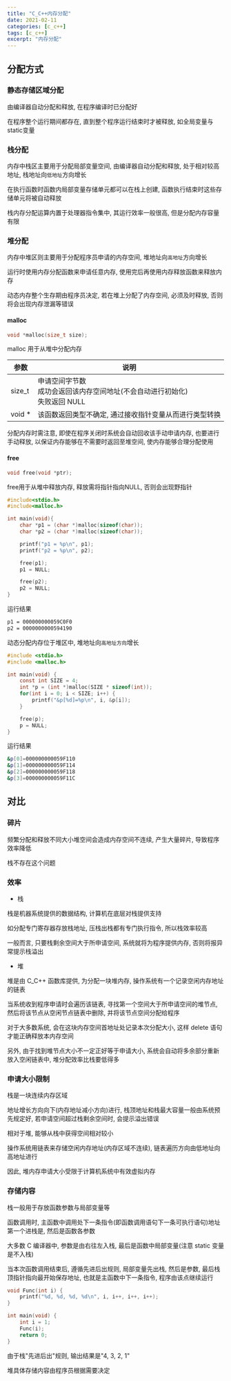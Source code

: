 ```yaml
---
title: "C_C++内存分配"
date: 2021-02-11
categories: [c_c++]
tags: [c_c++]
excerpt: "内存分配"
---
```


## 分配方式

### 静态存储区域分配

由编译器自动分配和释放, 在程序编译时已分配好

在程序整个运行期间都存在, 直到整个程序运行结束时才被释放, 如全局变量与static变量

### 栈分配

内存中栈区主要用于分配局部变量空间, 由编译器自动分配和释放, 处于相对较高地址, 栈地址向`低地址`方向增长

在执行函数时函数内局部变量存储单元都可以在栈上创建, 函数执行结束时这些存储单元将被自动释放

栈内存分配运算内置于处理器指令集中, 其运行效率一般很高, 但是分配内存容量有限

### 堆分配

内存中堆区则主要用于分配程序员申请的内存空间, 堆地址向`高地址`方向增长

运行时使用内存分配函数来申请任意内存, 使用完后再使用内存释放函数来释放内存

动态内存整个生存期由程序员决定, 若在堆上分配了内存空间, 必须及时释放, 否则将会出现内存泄漏等错误

#### malloc

```c
void *malloc(size_t size);
```

malloc 用于从堆中分配内存

| 参数   | 说明                                                                       |
| ------ | ------------------------------------------------------------------------- |
| size_t | 申请空间字节数<br>成功会返回该内存空间地址(不会自动进行初始化)<br>失败返回 NULL |
| void * | 该函数返回类型不确定, 通过接收指针变量从而进行类型转换                         |

分配内存时需注意, 即使在程序关闭时系统会自动回收该手动申请内存, 也要进行手动释放, 以保证内存能够在不需要时返回至堆空间, 使内存能够合理分配使用

#### free

```c
void free(void *ptr);
```

free用于从堆中释放内存, 释放需将指针指向NULL, 否则会出现野指针

```c
#include<stdio.h>
#include<malloc.h>

int main(void){
    char *p1 = (char *)malloc(sizeof(char));
    char *p2 = (char *)malloc(sizeof(char));

    printf("p1 = %p\n", p1);
    printf("p2 = %p\n", p2);

    free(p1);
    p1 = NULL;

    free(p2);
    p2 = NULL;
}
```

运行结果

```sh
p1 = 000000000059C0F0
p2 = 0000000000594190
```

动态分配内存位于堆区中, 堆地址向`高地址方向`增长

```c
#include <stdio.h>
#include <malloc.h>

int main(void) {
    const int SIZE = 4;
    int *p = (int *)malloc(SIZE * sizeof(int));
    for(int i = 0; i < SIZE; i++) {
        printf("&p[%d]=%p\n", i, &p[i]);
    }

    free(p);
    p = NULL;
}
```

运行结果

```sh
&p[0]=000000000059F110
&p[1]=000000000059F114
&p[2]=000000000059F118
&p[3]=000000000059F11C
```

## 对比

### 碎片

频繁分配和释放不同大小堆空间会造成内存空间不连续, 产生大量碎片, 导致程序效率降低

栈不存在这个问题

### 效率

- 栈

栈是机器系统提供的数据结构, 计算机在底层对栈提供支持

如分配专门寄存器存放栈地址, 压栈出栈都有专门执行指令, 所以栈效率较高

一般而言, 只要栈剩余空间大于所申请空间, 系统就将为程序提供内存, 否则将报异常提示栈溢出

- 堆

堆是由 C_C++ 函数库提供, 为分配一块堆内存, 操作系统有一个记录空闲内存地址的链表

当系统收到程序申请时会遍历该链表, 寻找第一个空间大于所申请空间的堆节点, 然后将该节点从空闲节点链表中删除, 并将该节点空间分配给程序

对于大多数系统, 会在这块内存空间首地址处记录本次分配大小, 这样 delete 语句才能正确释放本内存空间

另外, 由于找到堆节点大小不一定正好等于申请大小, 系统会自动将多余部分重新放入空闲链表中, 堆分配效率比栈要低得多

### 申请大小限制

栈是一块连续内存区域

地址增长方向向下(内存地址减小方向)进行, 栈顶地址和栈最大容量一般由系统预先规定好, 若申请空间超过栈剩余空间时, 会提示溢出错误

相对于堆, 能够从栈中获得空间相对较小

操作系统用链表来存储空闲内存地址(内存区域不连续), 链表遍历方向由低地址向高地址进行

因此, 堆内存申请大小受限于计算机系统中有效虚拟内存

### 存储内容

栈一般用于存放函数参数与局部变量等

函数调用时, 主函数中调用处下一条指令(即函数调用语句下一条可执行语句)地址第一个进栈是, 然后是函数各参数

大多数 C 编译器中, 参数是由右往左入栈, 最后是函数中局部变量(注意 static 变量是不入栈)

当本次函数调用结束后, 遵循先进后出规则, 局部变量先出栈, 然后是参数, 最后栈顶指针指向最开始保存地址, 也就是主函数中下一条指令, 程序由该点继续运行

```c
void Func(int i) {
    printf("%d, %d, %d, %d\n", i, i++, i++, i++);
}

int main(void) {
    int i = 1;
    Func(i);
    return 0;
}
```

由于栈"先进后出"规则, 输出结果是"4, 3, 2, 1"

堆具体存储内容由程序员根据需要决定
